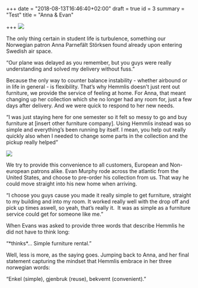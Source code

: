 +++
date = "2018-08-13T16:46:40+02:00"
draft = true
id = 3
summary = "Test"
title = "Anna & Evan"

+++
![](https://res.cloudinary.com/hemmlis/v1534153925/Anna_1.jpg)

The only thing certain in student life is turbulence, something our Norwegian patron Anna Parnefält Störksen found already upon entering Swedish air space. 

“Our plane was delayed as you remember, but you guys were really understanding and solved my delivery without fuss.”

Because the only way to counter balance instability - whether airbound or in life in general - is flexibility. That’s why Hemmlis doesn't just rent out furniture, we provide the service of feeling at home. For Anna, that meant changing up her collection which she no longer had any room for, just a few days after delivery. And we were quick to respond to her new needs.

“I was just staying here for one semester so it felt so messy to go and buy furniture at \[insert other furniture company\]. Using Hemmlis instead was so simple and everything’s been running by itself. I mean, you help out really quickly also when I needed to change some parts in the collection and the pickup really helped”

![](https://res.cloudinary.com/hemmlis/v1534153871/Evan_1.jpg)

We try to provide this convenience to all customers, European and Non-european patrons alike. Evan Murphy rode across the atlantic from the United States, and choose to pre-order his collection from us. That way he could move straight into his new home when arriving.

“I choose you guys cause you made it really simple to get furniture, straight to my building and into my room. It worked really well with the drop off and pick up times aswell, so yeah, that’s really it.  It was as simple as a furniture service could get for someone like me.”

When Evans was asked to provide three words that describe Hemmlis he did not have to think long:

“\*thinks\*... Simple furniture rental.”

Well, less is more, as the saying goes. Jumping back to Anna, and her final statement capturing the mindset that Hemmlis embrace in her three norwegian words:

“Enkel (simple), gjenbruk (reuse), bekvemt (convenient).”